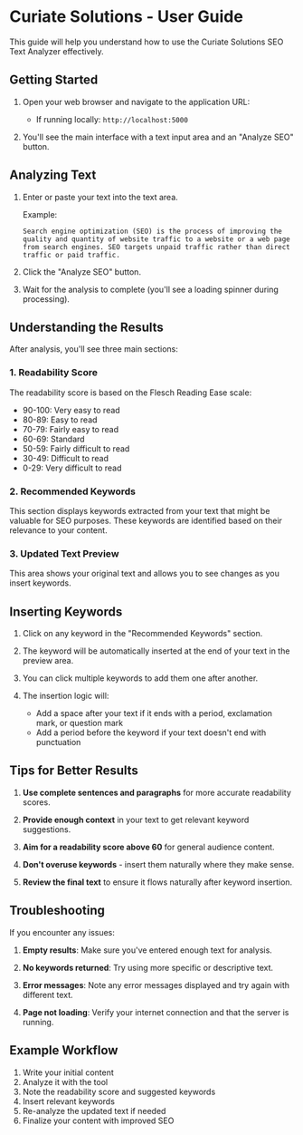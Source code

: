 # Curiate Solutions - User Guide

This guide will help you understand how to use the Curiate Solutions SEO Text Analyzer effectively.

## Getting Started

1. Open your web browser and navigate to the application URL:
   - If running locally: `http://localhost:5000`

2. You'll see the main interface with a text input area and an "Analyze SEO" button.

## Analyzing Text

1. Enter or paste your text into the text area.
   
   Example:
   ```
   Search engine optimization (SEO) is the process of improving the quality and quantity of website traffic to a website or a web page from search engines. SEO targets unpaid traffic rather than direct traffic or paid traffic.
   ```

2. Click the "Analyze SEO" button.

3. Wait for the analysis to complete (you'll see a loading spinner during processing).

## Understanding the Results

After analysis, you'll see three main sections:

### 1. Readability Score

The readability score is based on the Flesch Reading Ease scale:
- 90-100: Very easy to read
- 80-89: Easy to read
- 70-79: Fairly easy to read
- 60-69: Standard
- 50-59: Fairly difficult to read
- 30-49: Difficult to read
- 0-29: Very difficult to read

### 2. Recommended Keywords

This section displays keywords extracted from your text that might be valuable for SEO purposes. These keywords are identified based on their relevance to your content.

### 3. Updated Text Preview

This area shows your original text and allows you to see changes as you insert keywords.

## Inserting Keywords

1. Click on any keyword in the "Recommended Keywords" section.

2. The keyword will be automatically inserted at the end of your text in the preview area.

3. You can click multiple keywords to add them one after another.

4. The insertion logic will:
   - Add a space after your text if it ends with a period, exclamation mark, or question mark
   - Add a period before the keyword if your text doesn't end with punctuation

## Tips for Better Results

1. **Use complete sentences and paragraphs** for more accurate readability scores.

2. **Provide enough context** in your text to get relevant keyword suggestions.

3. **Aim for a readability score above 60** for general audience content.

4. **Don't overuse keywords** - insert them naturally where they make sense.

5. **Review the final text** to ensure it flows naturally after keyword insertion.

## Troubleshooting

If you encounter any issues:

1. **Empty results**: Make sure you've entered enough text for analysis.

2. **No keywords returned**: Try using more specific or descriptive text.

3. **Error messages**: Note any error messages displayed and try again with different text.

4. **Page not loading**: Verify your internet connection and that the server is running.

## Example Workflow

1. Write your initial content
2. Analyze it with the tool
3. Note the readability score and suggested keywords
4. Insert relevant keywords
5. Re-analyze the updated text if needed
6. Finalize your content with improved SEO